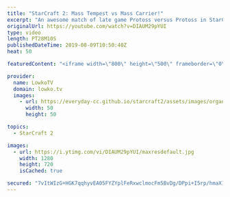 ```yaml
---
title: "StarCraft 2: Mass Tempest vs Mass Carrier!"
excerpt: "An awesome match of late game Protoss versus Protoss in StarCraft 2. In this game Stats decides to focus on Carriers to push his advantage, ShoWTimE responds with making lots of Tempsts.   Get more videos & support my work: http://www.patreon.com/lowkotv  Be part of the community on Discord: http://discord.gg/lowkotv"
originalUrl: https://youtube.com/watch?v=DIAUM29pYUI
type: video
length: PT28M10S
publishedDateTime: 2019-08-09T10:50:40Z
heat: 50

featuredContent: "<iframe width=\"800\" height=\"500\" frameborder=\"0\" src=\"https://www.youtube.com/embed/DIAUM29pYUI\" allow=\"accelerometer; autoplay; encrypted-media; gyroscope; picture-in-picture\" allowfullscreen></iframe>"

provider:
  name: LowkoTV
  domain: lowko.tv
  images:
    - url: https://everyday-cc.github.io/starcraft2/assets/images/organizations/lowko.tv-50x50.jpg
      width: 50
      height: 50

topics:
  - StarCraft 2

images:
  - url: https://i.ytimg.com/vi/DIAUM29pYUI/maxresdefault.jpg
    width: 1280
    height: 720
    isCached: true

secured: "7vItWIzG+HGK7qqhyvEA05FYZYplFeRxwclmocFm5BvDg/DPpi+I5rp/hmaX1NYTsqZDM5FubTLaM1eOmLybxT0ufjP7P0sogZNE+GOdcDusSIdalJooW2eso3FUuyFcuMnEyQkwhag/8kmAZKoBLsZFExJD+r5XflrHhAWfUa+Gkl9AG5Fe+qppKaVjPMhPVDkgsGUh9JyQ8Wu0NIiWT4bMoo71VR4c6olEQMELUG28HCKi+aOFjcrDpRmnhuHs7wiQk1rOzI7YXPIOvYp51Y+ckbWxQ5mxOh1dZe8eZ7KZ+xjVHY9PqYF6/w2vE+urirbOxHyEF/P6wnfmYm0EZH9Uk4wX5Uvz0RR6x39qxZ7af213w4HwaH/dK3tRLFHpD+p97iGhN8h120FoMgacPLs1DdBhnQfSdYGuS7UHyYA=;GM5GGYOUZ2+1LOSWnM347A=="
---
```


